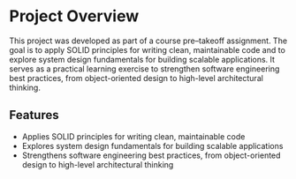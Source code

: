 # Project Overview

This project was developed as part of a course pre–takeoff assignment. The goal is to apply SOLID principles for writing clean, maintainable code and to explore system design fundamentals for building scalable applications. It serves as a practical learning exercise to strengthen software engineering best practices, from object-oriented design to high-level architectural thinking.

## Features

*   Applies SOLID principles for writing clean, maintainable code
*   Explores system design fundamentals for building scalable applications
*   Strengthens software engineering best practices, from object-oriented design to high-level architectural thinking
